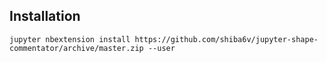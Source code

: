 

## Installation
```
jupyter nbextension install https://github.com/shiba6v/jupyter-shape-commentator/archive/master.zip --user
```